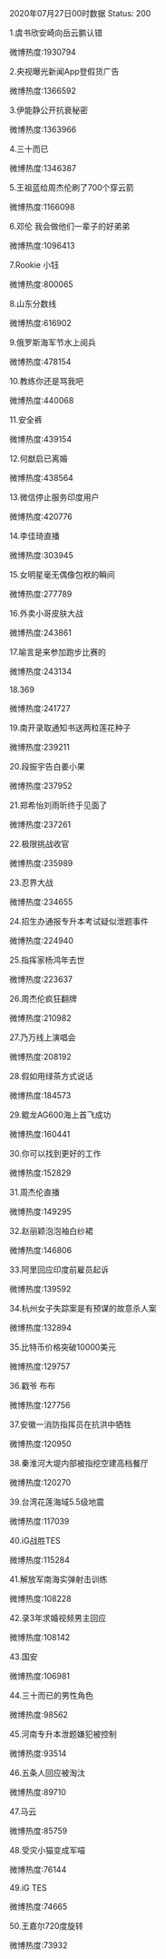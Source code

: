2020年07月27日00时数据
Status: 200

1.虞书欣安崎向岳云鹏认错

微博热度:1930794

2.央视曝光新闻App登假货广告

微博热度:1366592

3.伊能静公开抗衰秘密

微博热度:1363966

4.三十而已

微博热度:1346387

5.王祖蓝给周杰伦刷了700个穿云箭

微博热度:1166098

6.邓伦 我会做他们一辈子的好弟弟

微博热度:1096413

7.Rookie 小钰

微博热度:800065

8.山东分数线

微博热度:616902

9.俄罗斯海军节水上阅兵

微博热度:478154

10.教练你还是骂我吧

微博热度:440068

11.安全裤

微博热度:439154

12.何猷启已离婚

微博热度:438564

13.微信停止服务印度用户

微博热度:420776

14.李佳琦直播

微博热度:303945

15.女明星毫无偶像包袱的瞬间

微博热度:277789

16.外卖小哥皮肤大战

微博热度:243861

17.喻言是来参加跑步比赛的

微博热度:243134

18.369

微博热度:241727

19.南开录取通知书送两粒莲花种子

微博热度:239211

20.段振宇告白姜小果

微博热度:237952

21.郑希怡刘雨昕终于见面了

微博热度:237261

22.极限挑战收官

微博热度:235989

23.忍界大战

微博热度:234655

24.招生办通报专升本考试疑似泄题事件

微博热度:224940

25.指挥家杨鸿年去世

微博热度:223637

26.周杰伦疯狂翻牌

微博热度:210982

27.乃万线上演唱会

微博热度:208192

28.假如用绿茶方式说话

微博热度:184573

29.鲲龙AG600海上首飞成功

微博热度:160441

30.你可以找到更好的工作

微博热度:152829

31.周杰伦直播

微博热度:149295

32.赵丽颖泡泡袖白纱裙

微博热度:146806

33.阿里回应印度前雇员起诉

微博热度:139592

34.杭州女子失踪案是有预谋的故意杀人案

微博热度:132894

35.比特币价格突破10000美元

微博热度:129757

36.戳爷 布布

微博热度:127756

37.安徽一消防指挥员在抗洪中牺牲

微博热度:120950

38.秦淮河大堤内部被指挖空建高档餐厅

微博热度:120270

39.台湾花莲海域5.5级地震

微博热度:117039

40.iG战胜TES

微博热度:115284

41.解放军南海实弹射击训练

微博热度:108228

42.录3年求婚视频男主回应

微博热度:108142

43.国安

微博热度:106981

44.三十而已的男性角色

微博热度:98562

45.河南专升本泄题嫌犯被控制

微博热度:93514

46.五条人回应被淘汰

微博热度:89710

47.马云

微博热度:85759

48.受灾小猫变成军喵

微博热度:76144

49.iG TES

微博热度:74665

50.王嘉尔720度旋转

微博热度:73932

